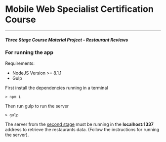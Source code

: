 # Mobile Web Specialist Certification Course
---
#### _Three Stage Course Material Project - Restaurant Reviews_

### For running the app
Requirements:
* NodeJS Version >= 8.1.1
* Gulp

First install the dependencies running in a terminal
```
> npm i
```
Then run gulp to run the server
```
> gulp
```
The server from the [second stage](https://github.com/udacity/mws-restaurant-stage-2) must be running in the __localhost:1337__ address to retrieve the restaurants data. (Follow the instructions for running the server).

